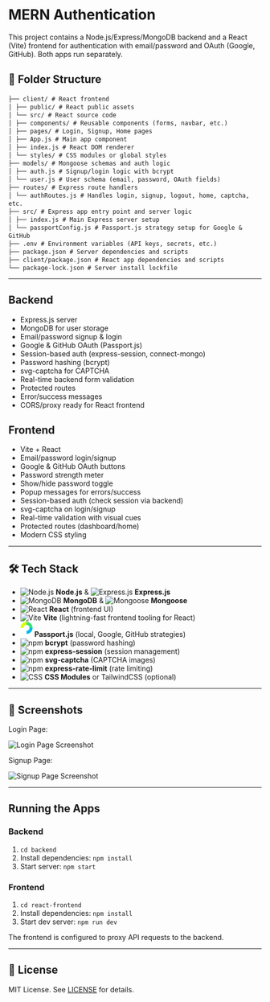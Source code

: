 # MERN Authentication

This project contains a Node.js/Express/MongoDB backend and a React (Vite) frontend for authentication with email/password and OAuth (Google, GitHub). Both apps run separately.

## 📁 Folder Structure
```
├── client/ # React frontend
│ ├── public/ # React public assets
│ └── src/ # React source code
│ ├── components/ # Reusable components (forms, navbar, etc.)
│ ├── pages/ # Login, Signup, Home pages
│ ├── App.js # Main app component
│ ├── index.js # React DOM renderer
│ └── styles/ # CSS modules or global styles
├── models/ # Mongoose schemas and auth logic
│ ├── auth.js # Signup/login logic with bcrypt
│ └── user.js # User schema (email, password, OAuth fields)
├── routes/ # Express route handlers
│ └── authRoutes.js # Handles login, signup, logout, home, captcha, etc.
├── src/ # Express app entry point and server logic
│ ├── index.js # Main Express server setup
│ └── passportConfig.js # Passport.js strategy setup for Google & GitHub
├── .env # Environment variables (API keys, secrets, etc.)
├── package.json # Server dependencies and scripts
├── client/package.json # React app dependencies and scripts
└── package-lock.json # Server install lockfile
```

---

## Backend
- Express.js server
- MongoDB for user storage
- Email/password signup & login
- Google & GitHub OAuth (Passport.js)
- Session-based auth (express-session, connect-mongo)
- Password hashing (bcrypt)
- svg-captcha for CAPTCHA
- Real-time backend form validation
- Protected routes
- Error/success messages
- CORS/proxy ready for React frontend

## Frontend
- Vite + React
- Email/password login/signup
- Google & GitHub OAuth buttons
- Password strength meter
- Show/hide password toggle
- Popup messages for errors/success
- Session-based auth (check session via backend)
- svg-captcha on login/signup
- Real-time validation with visual cues
- Protected routes (dashboard/home)
- Modern CSS styling

---

## 🛠️ Tech Stack

- <img src="https://cdn.jsdelivr.net/gh/devicons/devicon/icons/nodejs/nodejs-original.svg" alt="Node.js" width="24"/> **Node.js** & <img src="https://cdn.jsdelivr.net/gh/devicons/devicon/icons/express/express-original.svg" alt="Express.js" width="24"/> **Express.js**
- <img src="https://cdn.jsdelivr.net/gh/devicons/devicon/icons/mongodb/mongodb-original.svg" alt="MongoDB" width="24"/> **MongoDB** & <img src="https://cdn.jsdelivr.net/gh/devicons/devicon/icons/mongoose/mongoose-original.svg" alt="Mongoose" width="24"/> **Mongoose**
- <img src="https://cdn.jsdelivr.net/gh/devicons/devicon/icons/react/react-original.svg" alt="React" width="24"/> **React** (frontend UI)
- <img src="https://vitejs.dev/logo.svg" alt="Vite" width="24"/> **Vite** (lightning-fast frontend tooling for React)
- <img src="https://github.com/patil-prajwal/Tech-Stack-Icons/blob/main/Icons/passport.svg" alt="Passport.js" width="24"/> **Passport.js** (local, Google, GitHub strategies)
- <img src="https://cdn.jsdelivr.net/gh/devicons/devicon/icons/npm/npm-original-wordmark.svg" alt="npm" width="24"/> **bcrypt** (password hashing)
- <img src="https://cdn.jsdelivr.net/gh/devicons/devicon/icons/npm/npm-original-wordmark.svg" alt="npm" width="24"/> **express-session** (session management)
- <img src="https://cdn.jsdelivr.net/gh/devicons/devicon/icons/npm/npm-original-wordmark.svg" alt="npm" width="24"/> **svg-captcha** (CAPTCHA images)
- <img src="https://cdn.jsdelivr.net/gh/devicons/devicon/icons/npm/npm-original-wordmark.svg" alt="npm" width="24"/> **express-rate-limit** (rate limiting)
- <img src="https://cdn.jsdelivr.net/gh/devicons/devicon/icons/css3/css3-original.svg" alt="CSS" width="24"/> **CSS Modules** or TailwindCSS (optional)

---

## 📸 Screenshots

Login Page: 

![Login Page Screenshot](https://github.com/user-attachments/assets/17a83faf-cacc-4c25-a88c-63d3684bfc86)

Signup Page:

![Signup Page Screenshot](https://github.com/user-attachments/assets/6638ffe3-b708-41c7-a6e2-3474b5db4f86)

---

## Running the Apps

### Backend
1. `cd backend`
2. Install dependencies: `npm install`
3. Start server: `npm start`

### Frontend
1. `cd react-frontend`
2. Install dependencies: `npm install`
3. Start dev server: `npm run dev`

The frontend is configured to proxy API requests to the backend.

---

## 📝 License

MIT License. See [LICENSE](LICENSE) for details.
